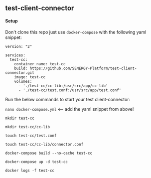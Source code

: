 test-client-connector
---

#### Setup

Don't clone this repo just use `docker-compose` with the following yaml snippet:

    version: "2"

    services:
      test-cc:
        container_name: test-cc
        build: https://github.com/SENERGY-Platform/test-client-connector.git
        image: test-cc
        volumes:
          - './test-cc/cc-lib:/usr/src/app/cc-lib'
          - './test-cc/test.conf:/usr/src/app/test.conf'


Run the below commands to start your test client-connector:

`nano docker-compose.yml` <-- add the yaml snippet from above!

`mkdir test-cc`

`mkdir test-cc/cc-lib`
    
`touch test-cc/test.conf`
    
`touch test-cc/cc-lib/connector.conf`

`docker-compose build --no-cache test-cc`

`docker-compose up -d test-cc`

`docker logs -f test-cc`
